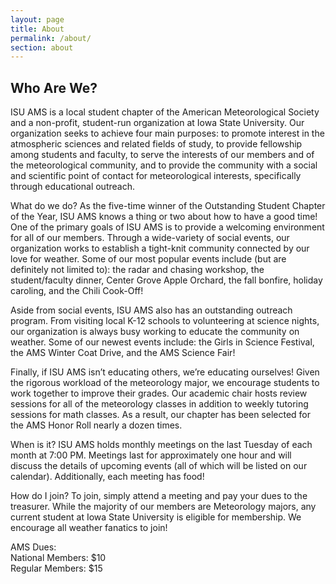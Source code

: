 ```yaml
---
layout: page
title: About
permalink: /about/
section: about
---
```


<h2>Who Are We?</h2>
<p>ISU AMS is a local student chapter of the American Meteorological Society and a non-profit,
student-run organization at Iowa State University. Our organization seeks to achieve four main
purposes: to promote interest in the atmospheric sciences and related fields of study, to provide
fellowship among students and faculty, to serve the interests of our members and of the
meteorological community, and to provide the community with a social and scientific point of
contact for meteorological interests, specifically through educational outreach.</p>
 
What do we do?
As the five-time winner of the Outstanding Student Chapter of the Year, ISU AMS knows a thing
or two about how to have a good time! One of the primary goals of ISU AMS is to provide a
welcoming environment for all of our members. Through a wide-variety of social events, our
organization works to establish a tight-knit community connected by our love for weather. Some
of our most popular events include (but are definitely not limited to): the radar and chasing
workshop, the student/faculty dinner, Center Grove Apple Orchard, the fall bonfire, holiday
caroling, and the Chili Cook-Off! 

Aside from social events, ISU AMS also has an outstanding outreach program. From visiting
local K-12 schools to volunteering at science nights, our organization is always busy working to
educate the community on weather. Some of our newest events include: the Girls in Science
Festival, the AMS Winter Coat Drive, and the AMS Science Fair!

Finally, if ISU AMS isn’t educating others, we’re educating ourselves! Given the rigorous
workload of the meteorology major, we encourage students to work together to improve their
grades. Our academic chair hosts review sessions for all of the meteorology classes in addition
to weekly tutoring sessions for math classes. As a result, our chapter has been selected for the
AMS Honor Roll nearly a dozen times. 

When is it? 
ISU AMS holds monthly meetings on the last Tuesday of each month at 7:00 PM. Meetings last
for approximately one hour and will discuss the details of upcoming events (all of which will be
listed on our calendar). Additionally, each meeting has food!
 
How do I join?
To join, simply attend a meeting and pay your dues to the treasurer.  While the majority of our
members are Meteorology majors, any current student at Iowa State University is eligible for
membership. We encourage all weather fanatics to join! 

AMS Dues:<br>
National Members: $10<br>
Regular Members: $15

